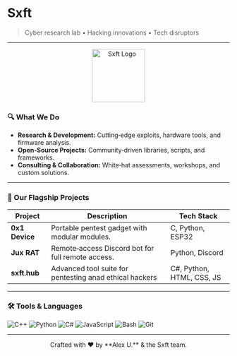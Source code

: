 # Sxft

> Cyber research lab • Hacking innovations • Tech disruptors

---

<p align="center">
  <img src="https://github.com/sxftcybr/sxftcybr/raw/logo.png" alt="Sxft Logo" width="120" />
</p>

### 🔍 What We Do

* **Research & Development:** Cutting‑edge exploits, hardware tools, and firmware analysis.
* **Open‑Source Projects:** Community‑driven libraries, scripts, and frameworks.
* **Consulting & Collaboration:** White‑hat assessments, workshops, and custom solutions.

---

### 🚀 Our Flagship Projects

| Project        | Description                                               | Tech Stack                 |
| -------------- | ----------------------------------------------------------| ---------------------------|
| **0x1 Device** | Portable pentest gadget with modular modules.             | C, Python, ESP32           |
| **Jux RAT**    | Remote‑access Discord bot for full remote access.         | Python, Discord            |
| **sxft.hub**   | Advanced tool suite for pentesting anad ethical hackers   | C#, Python, HTML, CSS, JS  |

---

### 🛠️ Tools & Languages

![C++](https://img.shields.io/badge/C%2B%2B-024873?style=flat-square\&logo=cplusplus)
![Python](https://img.shields.io/badge/Python-306998?style=flat-square\&logo=python)
![C#](https://img.shields.io/badge/C%23-239120?style=flat-square\&logo=csharp)
![JavaScript](https://img.shields.io/badge/JavaScript-323330?style=flat-square\&logo=javascript)
![Bash](https://img.shields.io/badge/Bash-4EAA25?style=flat-square\&logo=gnu-bash)
![Git](https://img.shields.io/badge/Git-F05032?style=flat-square\&logo=git)

---

<p align="center">
  Crafted with &#10084;&#65039; by **Alex U.** & the Sxft team.
</p>
